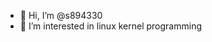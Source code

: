 - 👋 Hi, I’m @s894330
- 👀 I’m interested in linux kernel programming

<!---
s894330/s894330 is a ✨ special ✨ repository because its `README.md` (this file) appears on your GitHub profile.
You can click the Preview link to take a look at your changes.
--->
